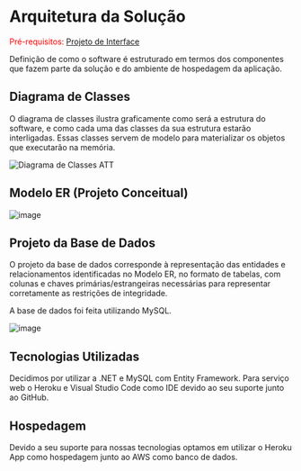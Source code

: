# Arquitetura da Solução

<span style="color:red">Pré-requisitos: <a href="3-Projeto de Interface.md"> Projeto de Interface</a></span>

Definição de como o software é estruturado em termos dos componentes que fazem parte da solução e do ambiente de hospedagem da aplicação.

## Diagrama de Classes

O diagrama de classes ilustra graficamente como será a estrutura do software, e como cada uma das classes da sua estrutura estarão interligadas. Essas classes servem de modelo para materializar os objetos que executarão na memória.

![Diagrama de Classes ATT](https://user-images.githubusercontent.com/70419372/236355313-989495a3-0e84-452c-8f9f-0ece7fd694bd.PNG)




## Modelo ER (Projeto Conceitual)

![image](https://user-images.githubusercontent.com/98277143/230527029-7f20e933-b713-4e17-8c37-9cd559938a4b.png)

## Projeto da Base de Dados

O projeto da base de dados corresponde à representação das entidades e relacionamentos identificadas no Modelo ER, no formato de tabelas, com colunas e chaves primárias/estrangeiras necessárias para representar corretamente as restrições de integridade.

A base de dados foi feita utilizando MySQL.
 
![image](https://user-images.githubusercontent.com/97044440/230523249-242171ac-d2f6-485b-bf42-1e4e80d3a372.png)


## Tecnologias Utilizadas

Decidimos por utilizar a .NET e MySQL com Entity Framework. Para serviço web o Heroku e Visual Studio Code como IDE devido ao seu suporte junto ao GitHub.

## Hospedagem

Devido a seu suporte para nossas tecnologias optamos em utilizar o Heroku App como hospedagem junto ao AWS como banco de dados.
